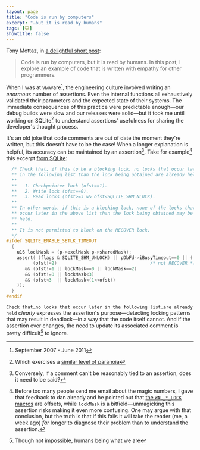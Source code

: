 ```yaml
---
layout: page
title: "Code is run by computers"
excerpt: "…but it is read by humans"
tags: [💻]
showtitle: false
---
```


Tony Mottaz, in [a delightful short post](https://www.tonymottaz.com/code-for-computers-and-humans/):
> Code is run by computers, but it is read by humans. In this post, I explore an example of code that is written with empathy for other programmers.

When I was at ᴠᴍware[^old], the engineering culture involved writing an _enormous_ number of assertions. Even the internal functions all exhaustively validated their parameters and the expected state of their systems. The immediate consequences of this practice were predictable enough—our debug builds were slow and our releases were solid—but it took me until working on SQLite[^paranoia] to understand assertions' usefulness for sharing the developer's thought process.

It's an old joke that code comments are out of date the moment they're written, but this doesn't have to be the case! When a longer explanation is helpful, its accuracy can be maintained by an assertion[^noassert]. Take for example[^magic] this excerpt [from SQLite](https://www.sqlite.org/src/info?name=0a33005e6426702c&ln=4969):

``` c
  /* Check that, if this to be a blocking lock, no locks that occur later
  ** in the following list than the lock being obtained are already held:
  **
  **   1. Checkpointer lock (ofst==1).
  **   2. Write lock (ofst==0).
  **   3. Read locks (ofst>=3 && ofst<SQLITE_SHM_NLOCK).
  **
  ** In other words, if this is a blocking lock, none of the locks that
  ** occur later in the above list than the lock being obtained may be
  ** held.
  **
  ** It is not permitted to block on the RECOVER lock.
  */
#ifdef SQLITE_ENABLE_SETLK_TIMEOUT
  {
    u16 lockMask = (p->exclMask|p->sharedMask);
    assert( (flags & SQLITE_SHM_UNLOCK) || pDbFd->iBusyTimeout==0 || (
          (ofst!=2)                                   /* not RECOVER */
       && (ofst!=1 || lockMask==0 || lockMask==2)
       && (ofst!=0 || lockMask<3)
       && (ofst<3  || lockMask<(1<<ofst))
    ));
  }
#endif
```

`Check that…no locks that occur later in the following list…are already held` _clearly_ expresses the assertion's purpose—detecting locking patterns that may result in deadlock—in a way that the code itself cannot. And if the assertion ever changes, the need to update its associated comment is pretty difficult[^impossible] to ignore.

[^old]: September 2007 - June 2011
[^paranoia]: Which exercises a [similar level of paranoia](https://www.sqlite.org/testing.html#assert)
[^noassert]: Conversely, if a comment can't be reasonably tied to an assertion, does it need to be said?
[^magic]: Before too many people send me email about the magic numbers, I gave that feedback to dan already and he pointed out that [the `WAL_*_LOCK` macros](https://www.sqlite.org/src/file?ci=84634bc268e5c801&name=src/wal.c&ln=294) are offsets, while `lockMask` is a bitfield—unmagicking this assertion risks making it even more confusing. One may argue with that conclusion, but the truth is that if this fails it will take the reader (me, a week ago) _far_ longer to diagnose their problem than to understand the assertion.
[^impossible]: Though not impossible, humans being what we are
